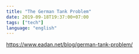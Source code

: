 ```yaml
---
title: "The German Tank Problem"
date: 2019-09-18T19:37:00+07:00
tags: ["tech"]
language: "english"
---
```


https://www.eadan.net/blog/german-tank-problem/
